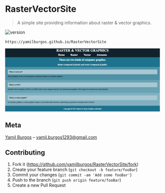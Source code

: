 # RasterVectorSite
> A simple site providing information about raster & vector graphics.

![version][version-badge]

	https://yamilburgos.github.io/RasterVectorSite

![](demo.png)

## Meta
[Yamil Burgos](https://github.com/yamilburgos/) – yamil.burgos1293@gmail.com

## Contributing
1. Fork it (<https://github.com/yamilburgos/RasterVectorSite/fork>)
2. Create your feature branch (`git checkout -b feature/fooBar`)
3. Commit your changes (`git commit -am 'Add some fooBar'`)
4. Push to the branch (`git push origin feature/fooBar`)
5. Create a new Pull Request

<!-- Markdown link & img dfn's -->
[version-badge]: https://img.shields.io/badge/version-0.1.6-blue.svg
